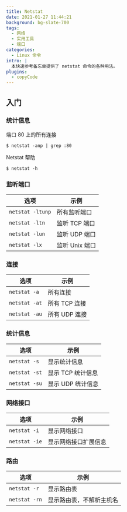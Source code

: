 ```yaml
---
title: Netstat
date: 2021-01-27 11:44:21
background: bg-slate-700
tags:
  - 网络
  - 实用工具
  - 端口
categories:
  - Linux 命令
intro: |
  本快速参考备忘单提供了 netstat 命令的各种用法。
plugins:
  - copyCode
---
```


## 入门

### 统计信息

端口 80 上的所有连接

```shell script
$ netstat -anp | grep :80
```

Netstat 帮助

```shell script
$ netstat -h
```

### 监听端口

| 选项             | 示例                 |
| ---------------- | -------------------- |
| `netstat -ltunp` | 所有监听端口         |
| `netstat -ltn`   | 监听 TCP 端口        |
| `netstat -lun`   | 监听 UDP 端口        |
| `netstat -lx`    | 监听 Unix 端口       |

### 连接

| 选项          | 示例               |
| ------------- | ------------------- |
| `netstat -a`  | 所有连接           |
| `netstat -at` | 所有 TCP 连接      |
| `netstat -au` | 所有 UDP 连接      |

### 统计信息

| 选项          | 示例                   |
| ------------- | ---------------------- |
| `netstat -s`  | 显示统计信息           |
| `netstat -st` | 显示 TCP 统计信息      |
| `netstat -su` | 显示 UDP 统计信息      |

### 网络接口

| 选项          | 示例                               |
| ------------- | ------------------------------------- |
| `netstat -i`  | 显示网络接口                         |
| `netstat -ie` | 显示网络接口扩展信息                 |

### 路由

| 选项          | 示例                                   |
| ------------- | --------------------------------------- |
| `netstat -r`  | 显示路由表                             |
| `netstat -rn` | 显示路由表，不解析主机名               |

